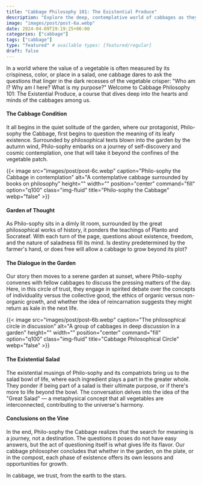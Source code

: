 ```yaml
---
title: "Cabbage Philosophy 101: The Existential Produce"
description: "Explore the deep, contemplative world of cabbages as they ponder their existence, purpose, and the universe at large. A humorous delve into vegetable existentialism."
image: "images/post/post-6a.webp"
date: 2024-04-09T19:19:25+06:00
categories: ["cabbage"]
tags: ["cabbage"]
type: "featured" # available types: [featured/regular]
draft: false
---
```


In a world where the value of a vegetable is often measured by its crispiness, color, or place in a salad, one cabbage dares to ask the questions that linger in the dark recesses of the vegetable crisper: "Who am I? Why am I here? What is my purpose?" Welcome to Cabbage Philosophy 101: The Existential Produce, a course that dives deep into the hearts and minds of the cabbages among us.

#### The Cabbage Condition
It all begins in the quiet solitude of the garden, where our protagonist, Philo-sophy the Cabbage, first begins to question the meaning of its leafy existence. Surrounded by philosophical texts blown into the garden by the autumn wind, Philo-sophy embarks on a journey of self-discovery and cosmic contemplation, one that will take it beyond the confines of the vegetable patch.

{{< image src="images/post/post-6c.webp" caption="Philo-sophy the Cabbage in contemplation" alt="A contemplative cabbage surrounded by books on philosophy" height="" width="" position="center" command="fill" option="q100" class="img-fluid" title="Philo-sophy the Cabbage" webp="false" >}}

#### Garden of Thought
As Philo-sophy sits in a dimly lit room, surrounded by the great philosophical works of history, it ponders the teachings of Planto and Socrateaf. With each turn of the page, questions about existence, freedom, and the nature of saladness fill its mind. Is destiny predetermined by the farmer's hand, or does free will allow a cabbage to grow beyond its plot?

#### The Dialogue in the Garden
Our story then moves to a serene garden at sunset, where Philo-sophy convenes with fellow cabbages to discuss the pressing matters of the day. Here, in this circle of trust, they engage in spirited debate over the concepts of individuality versus the collective good, the ethics of organic versus non-organic growth, and whether the idea of reincarnation suggests they might return as kale in the next life.

{{< image src="images/post/post-6b.webp" caption="The philosophical circle in discussion" alt="A group of cabbages in deep discussion in a garden" height="" width="" position="center" command="fill" option="q100" class="img-fluid" title="Cabbage Philosophical Circle" webp="false" >}}

#### The Existential Salad
The existential musings of Philo-sophy and its compatriots bring us to the salad bowl of life, where each ingredient plays a part in the greater whole. They ponder if being part of a salad is their ultimate purpose, or if there's more to life beyond the bowl. The conversation delves into the idea of the "Great Salad" — a metaphysical concept that all vegetables are interconnected, contributing to the universe's harmony.

#### Conclusions on the Vine
In the end, Philo-sophy the Cabbage realizes that the search for meaning is a journey, not a destination. The questions it poses do not have easy answers, but the act of questioning itself is what gives life its flavor. Our cabbage philosopher concludes that whether in the garden, on the plate, or in the compost, each phase of existence offers its own lessons and opportunities for growth.

In cabbage, we trust, from the earth to the stars.